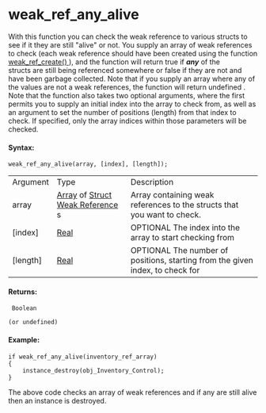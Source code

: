 # weak_ref_any_alive

With this function you can check the weak reference to various structs
to see if it they are still "alive" or not. You supply an array of weak
references to check (each weak reference should have been created using
the function [ weak_ref_create() ](weak_ref_create) ), and the
function will return true if ***any*** of the structs are still being
referenced somewhere or false if they are not and have been garbage
collected. Note that if you supply an array where any of the values are
not a weak references, the function will return undefined . Note that
the function also takes two optional arguments, where the first permits
you to supply an initial index into the array to check from, as well as
an argument to set the number of positions (length) from that index to
check. If specified, only the array indices within those parameters will
be checked.

#### Syntax:

``` gml
weak_ref_any_alive(array, [index], [length]);
```

|            |                                                                                                                                                                                       |                                                                                 |
|------------|---------------------------------------------------------------------------------------------------------------------------------------------------------------------------------------|---------------------------------------------------------------------------------|
| Argument   | Type                                                                                                                                                                                  | Description                                                                     |
| array      |  [Array](../../../../GameMaker_Language/GML_Overview/Arrays) of [Struct Weak Reference](../../../../GameMaker_Language/GML_Reference/Garbage_Collection/weak_ref_create) s    | Array containing weak references to the structs that you want to check.         |
| \[index\]  |  [Real](../../../../GameMaker_Language/GML_Overview/Data_Types)                                                                                                                   |  OPTIONAL The index into the array to start checking from                       |
| \[length\] |  [Real](../../../../GameMaker_Language/GML_Overview/Data_Types)                                                                                                                   |  OPTIONAL The number of positions, starting from the given index, to check for  |

#### Returns:

``` gml
 Boolean

(or undefined)
```

#### Example:

``` gml
if weak_ref_any_alive(inventory_ref_array)
{
    instance_destroy(obj_Inventory_Control);
}
```

The above code checks an array of weak references and if any are still
alive then an instance is destroyed.
